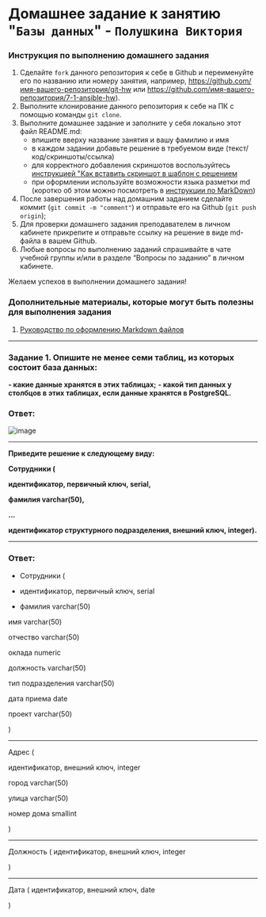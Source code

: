 # Домашнее задание к занятию "`Базы данных`" - `Полушкина Виктория`


### Инструкция по выполнению домашнего задания

   1. Сделайте `fork` данного репозитория к себе в Github и переименуйте его по названию или номеру занятия, например, https://github.com/имя-вашего-репозитория/git-hw или  https://github.com/имя-вашего-репозитория/7-1-ansible-hw).
   2. Выполните клонирование данного репозитория к себе на ПК с помощью команды `git clone`.
   3. Выполните домашнее задание и заполните у себя локально этот файл README.md:
      - впишите вверху название занятия и вашу фамилию и имя
      - в каждом задании добавьте решение в требуемом виде (текст/код/скриншоты/ссылка)
      - для корректного добавления скриншотов воспользуйтесь [инструкцией "Как вставить скриншот в шаблон с решением](https://github.com/netology-code/sys-pattern-homework/blob/main/screen-instruction.md)
      - при оформлении используйте возможности языка разметки md (коротко об этом можно посмотреть в [инструкции  по MarkDown](https://github.com/netology-code/sys-pattern-homework/blob/main/md-instruction.md))
   4. После завершения работы над домашним заданием сделайте коммит (`git commit -m "comment"`) и отправьте его на Github (`git push origin`);
   5. Для проверки домашнего задания преподавателем в личном кабинете прикрепите и отправьте ссылку на решение в виде md-файла в вашем Github.
   6. Любые вопросы по выполнению заданий спрашивайте в чате учебной группы и/или в разделе “Вопросы по заданию” в личном кабинете.
   
Желаем успехов в выполнении домашнего задания!
   
### Дополнительные материалы, которые могут быть полезны для выполнения задания

1. [Руководство по оформлению Markdown файлов](https://gist.github.com/Jekins/2bf2d0638163f1294637#Code)

---

### Задание 1. Опишите не менее семи таблиц, из которых состоит база данных:
**- какие данные хранятся в этих таблицах;**
**- какой тип данных у столбцов в этих таблицах, если данные хранятся в PostgreSQL.**


### Ответ:

![image](https://user-images.githubusercontent.com/121248099/227788693-d3755b20-692e-485d-b24b-6a93f0d43666.png)


---------------------------------------------------------------------------------------------------------------

**Приведите решение к следующему виду:**

**Сотрудники (**

**идентификатор, первичный ключ, serial,**

**фамилия varchar(50),**

**...**

**идентификатор структурного подразделения, внешний ключ, integer).**

-----------------------------------------------------------------------------------------------------------

### Ответ:

* Сотрудники (

 * идентификатор, первичный ключ, serial

 * фамилия varchar(50)

имя varchar(50)

отчество varchar(50)

оклада numeric

должность varchar(50)

тип подразделения varchar(50)

дата приема date

проект varchar(50)

)

---


Адрес (

идентификатор, внешний ключ, integer

город varchar(50)

улица varchar(50)

номер дома smallint

)

---


Должность (
идентификатор, внешний ключ, integer

)

---


Дата (
идентификатор, внешний ключ, date

)

